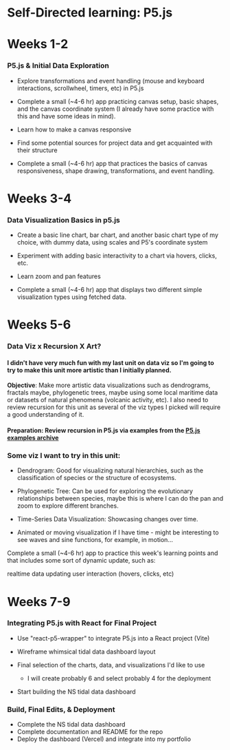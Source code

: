 # Self-Directed learning: P5.js

# Weeks 1-2
### P5.js & Initial Data Exploration

   *  Explore transformations and event handling (mouse and keyboard interactions, scrollwheel, timers, etc) in P5.js

   *  Complete a small (~4-6 hr) app practicing canvas setup, basic shapes, and the canvas coordinate system (I already have some practice with this and have some ideas in mind).

   *  Learn how to make a canvas responsive

   *  Find some potential sources for project data and get acquainted with their structure

   * Complete a small (~4-6 hr) app that practices the basics of canvas responsiveness, shape drawing, transformations, and event handling.


# Weeks 3-4
### Data Visualization Basics in p5.js

   *  Create a basic line chart, bar chart, and another basic chart type of my choice, with dummy data, using scales and P5's coordinate system

   *  Experiment with adding basic interactivity to a chart via hovers, clicks, etc.

   *  Learn zoom and pan features

   *  Complete a small (~4-6 hr) app that displays two different simple visualization types using fetched data.


# Weeks 5-6
### Data Viz x Recursion X Art?

#### I didn't have very much fun with my last unit on data viz so I'm going to try to make this unit more artistic than I initially planned. 

**Objective**: Make more artistic data visualizations such as dendrograms, fractals maybe, phylogenetic trees, maybe using some local maritime data or datasets of natural phenomena (volcanic activity, etc).  I also need to review recursion for this unit as several of the viz types I picked will require a good understanding of it.

#### Preparation: Review recursion in P5.js via examples from the [P5.js examples archive](https://p5js.org/examples/)


### Some viz I want to try in this unit:
* Dendrogram: Good for visualizing natural hierarchies, such as the classification of species or the structure of ecosystems.

* Phylogenetic Tree: Can be used for exploring the evolutionary relationships between species, maybe this is where I can do the pan and zoom to explore different branches.

* Time-Series Data Visualization: Showcasing changes over time.

* Animated or moving visualization if I have time - might be interesting to see waves and sine functions, for example, in motion...

Complete a small (~4-6 hr) app to practice this week's learning points and that includes some sort of dynamic update, such as:

realtime data updating
user interaction (hovers, clicks, etc)

# Weeks 7-9
### Integrating P5.js with React for Final Project
   * Use "react-p5-wrapper" to integrate P5.js into a React project (Vite)

   * Wireframe whimsical tidal data dashboard layout

   * Final selection of the charts, data, and visualizations I'd like to use
       - I will create probably 6 and select probably 4 for the deployment

   *  Start building the NS tidal data dashboard



### Build, Final Edits, & Deployment

   *  Complete the NS tidal data dashboard
   *  Complete documentation and README for the repo
   *  Deploy the dashboard (Vercel) and integrate into my portfolio
